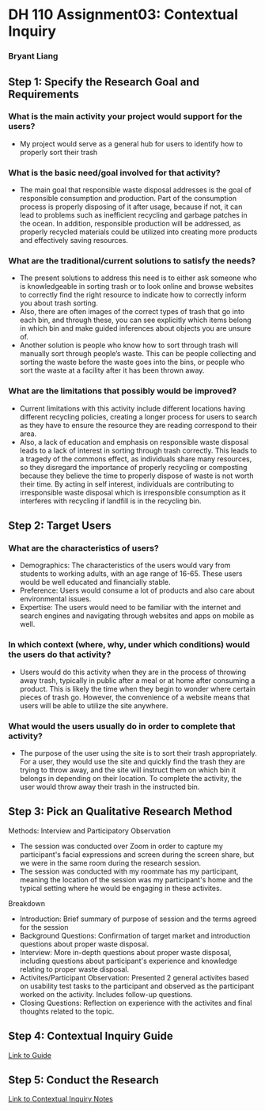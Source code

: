 # DH 110 Assignment03: Contextual Inquiry
### Bryant Liang

## Step 1: Specify the Research Goal and Requirements 

### What is the main activity your project would support for the users?
* My project would serve as a general hub for users to identify how to properly sort their trash

### What is the basic need/goal involved for that activity?
* The main goal that responsible waste disposal addresses is the goal of responsible consumption and production. Part of the consumption process is properly disposing of it after usage, because if not, it can lead to problems such as inefficient recycling and garbage patches in the ocean. In addition, responsible production will be addressed, as properly recycled materials could be utilized into creating more products and effectively saving resources. 

### What are the traditional/current solutions to satisfy the needs?
* The present solutions to address this need is to either ask someone who is knowledgeable in sorting trash or to look online and browse websites to correctly find the right resource to indicate how to correctly inform you about trash sorting.
* Also, there are often images of the correct types of trash that go into each bin, and through these, you can see explicitly which items belong in which bin and make guided inferences about objects you are unsure of. 
* Another solution is people who know how to sort through trash will manually sort through people’s waste. This can be people collecting and sorting the waste before the waste goes into the bins, or people who sort the waste at a facility after it has been thrown away. 

### What are the limitations that possibly would be improved?
* Current limitations with this activity include different locations having different recycling policies, creating a longer process for users to search as they have to ensure the resource they are reading correspond to their area. 
* Also, a lack of education and emphasis on responsible waste disposal leads to a lack of interest in sorting through trash correctly. This leads to a tragedy of the commons effect, as individuals share many resources, so they disregard the importance of properly recycling or composting because they believe the time to properly dispose of waste is not worth their time. By acting in self interest, individuals are contributing to irresponsible waste disposal which is irresponsible consumption as it interferes with recycling if landfill is in the recycling bin.

## Step 2: Target Users

### What are the characteristics of users?
* Demographics: The characteristics of the users would vary from students to working adults, with an age range of 16-65. These users would be well educated and financially stable. 
* Preference: Users would consume a lot of products and also care about environmental issues. 
* Expertise: The users would need to be familiar with the internet and search engines and navigating through websites and apps on mobile as well. 

### In which context (where, why, under which conditions) would the users do that activity?
* Users would do this activity when they are in the process of throwing away trash, typically in public after a meal or at home after consuming a product. This is likely the time when they begin to wonder where certain pieces of trash go. However, the convenience of a website means that users will be able to utilize the site anywhere. 

### What would the users usually do in order to complete that activity?
* The purpose of the user using the site is to sort their trash appropriately. For a user, they would use the site and quickly find the trash they are trying to throw away, and the site will instruct them on which bin it belongs in depending on their location. To complete the activity, the user would throw away their trash in the instructed bin. 

## Step 3: Pick an Qualitative Research Method
Methods: Interview and Participatory Observation
* The session was conducted over Zoom in order to capture my participant's facial expressions and screen during the screen share, but we were in the same room during the research session. 
* The session was conducted with my roommate has my participant, meaning the location of the session was my participant's home and the typical setting where he would be engaging in these activites. 

Breakdown
* Introduction: Brief summary of purpose of session and the terms agreed for the session 
* Background Questions: Confirmation of target market and introduction questions about proper waste disposal.
* Interview: More in-depth questions about proper waste disposal, including questions about participant's experience and knowledge relating to proper waste disposal. 
* Activites/Participant Observation: Presented 2 general activites based on usability test tasks to the participant and observed as the participant worked on the activity. Includes follow-up questions. 
* Closing Questions: Reflection on experience with the activites and final thoughts related to the topic. 

## Step 4: Contextual Inquiry Guide
[Link to Guide](https://docs.google.com/document/d/1oTW3IwJu3qDTeK_21wCvdur22WgsUByOKNjUz9yYlwE/edit)

## Step 5: Conduct the Research
[Link to Contextual Inquiry Notes](https://docs.google.com/document/d/1oTW3IwJu3qDTeK_21wCvdur22WgsUByOKNjUz9yYlwE/edit)
